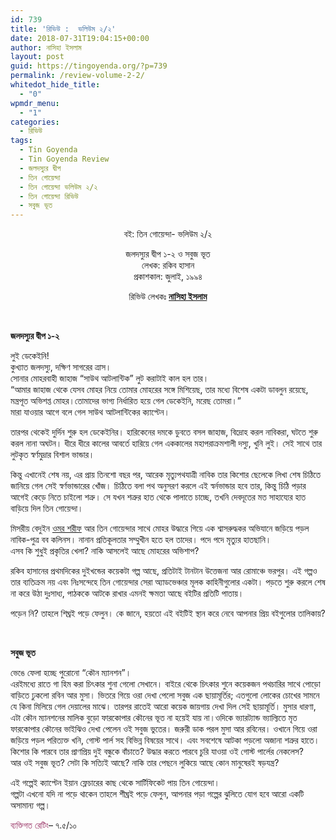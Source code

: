 ```yaml
---
id: 739
title: 'রিভিউ :  ভলিউম ২/২'
date: 2018-07-31T19:04:15+00:00
author: নাসিহা ইসলাম
layout: post
guid: https://tingoyenda.org/?p=739
permalink: /review-volume-2-2/
whitedot_hide_title:
  - "0"
wpmdr_menu:
  - "1"
categories:
  - রিভিউ
tags:
  - Tin Goyenda
  - Tin Goyenda Review
  - জলদস্যুর দ্বীপ
  - তিন গোয়েন্দা
  - তিন গোয়েন্দা ভলিউম ২/২
  - তিন গোয়েন্দা রিভিউ
  - সবুজ ভূত
---
```

<p style="text-align: center;">
  বই: তিন গোয়েন্দা- ভলিউম ২/২
</p>

<p style="text-align: center;">
  জলদস্যুর দ্বীপ ১-২ ও সবুজ ভূত<br /> লেখক: রকিব হাসান<br /> প্রকাশকাল: জুলাই, ১৯৯৪
</p>

<p style="text-align: center;">
  রিভিউ লেখকঃ <a href="https://www.facebook.com/nasiha.islam.98"><strong>নাসিহা ইসলাম</strong></a>
</p>

&nbsp;

**জলদস্যুর দ্বীপ ১-২**

লুই ডেকেইনি!  
কুখ্যাত জলদস্যু, দক্ষিণ সাগরের ত্রাস।  
সোনার মোহরবাহী জাহাজ “সাউথ আটলান্টিক&#8221; লুট করাটাই কাল হল তার।  
“আমার জাহাজ থেকে যেসব মোহর নিয়ে তোমার মোহরের সঙ্গে মিশিয়েছ, তার মধ্যে বিশেষ একটা ডাবলুন রয়েছে, মন্ত্রপূত অভিশপ্ত মোহর।তোমাদের ভাগ্য নির্ধারিত হয়ে গেল ডেকেইনি, মরেছ তোমরা।&#8221;  
মারা যাওয়ার আগে বলে গেল সাউথ আটলান্টিকের ক্যাপ্টেন।

তারপর থেকেই দুর্দিন শুরু হল ডেকেইনির। হারিকেনের দমকে ডুবতে বসল জাহাজ, বিদ্রোহ করল নাবিকরা, ঘটতে শুরু করল নানা অঘটন। ধীরে ধীরে কালের আবর্তে হারিয়ে গেল এককালের মহাপরাক্রমশালী দস্যু, খুনি লুই। সেই সাথে তার লুটকৃত স্বর্ণমুদ্রার বিশাল ভান্ডার।

কিন্তু এখানেই শেষ নয়, এর প্রায় তিনশো বছর পর, আরেক মৃত্যুপথযাত্রী নাবিক তার কিশোর ছেলেকে লিখা শেষ চিঠিতে জানিয়ে গেল সেই স্বর্ণভান্ডারের খোঁজ। চিঠিতে বলা পথ অনুসরণ করলে এই স্বর্নভান্ডার হবে তার, কিন্তু চিঠি পড়ার আগেই কেড়ে নিতে চাইলো শত্রু। সে যখন শত্রুর হাত থেকে পালাতে চাচ্ছে, তখনি দেবদূতের মত সাহায্যের হাত বাড়িয়ে দিল তিন গোয়েন্দা।

মিসরীয় বেদুইন <a href="https://3goyenda.com/omar-sharif/" target="_blank" rel="noopener">ওমর শরীফ</a> আর তিন গোয়েন্দার সাথে মোহর উদ্ধারে গিয়ে এক শ্বাসরুদ্ধকর অভিযানে জড়িয়ে পড়ল নাবিক-পুত্র বব কলিনস। নানান প্রতিকূলতার সম্মুখীন হতে হল তাদের। পদে পদে মৃত্যুর হাতছানি।  
এসব কি শুধুই প্রকৃতির খেলা? নাকি আসলেই আছে মোহরের অভিশাপ?

রকিব হাসানের প্রথমদিকের দুইখন্ডের কয়েকটা গল্প আছে, প্রতিটাই টানটান উত্তেজনা আর রোমাঞ্চে ভরপুর। এই গল্পও তার ব্যতিক্রম নয় এবং নিঃসন্দেহে তিন গোয়েন্দার সেরা অ্যাডভেঞ্চার মূলক কাহিনীগুলোর একটা। পড়তে শুরু করলে শেষ না করে উঠা দুঃসাধ্য, পাঠককে আটকে রাখার এমনই ক্ষমতা আছে বইটির প্রতিটি পাতায়।

পড়েন নি? তাহলে শিঘ্রই পড়ে ফেলুন। কে জানে, হয়তো এই বইটিই স্থান করে নেবে আপনার প্রিয় বইগুলোর তালিকায়?

&nbsp;

**সবুজ ভূত**

ভেঙে ফেলা হচ্ছে পুরোনো “কৌন ম্যানশন&#8221;।  
এরইমধ্যে রাতে গা হিম করা চিৎকার শুনা গেলো সেখানে। বাইরে থেকে চিৎকার শুনে কয়েকজন পথচারির সাথে পোড়ো বাড়িতে ঢুকলো রবিন আর মুসা। ভিতরে গিয়ে ওরা দেখা পেলো সবুজ এক ছায়ামূর্তির; এতগুলো লোকের চোখের সামনে যে কিনা মিলিয়ে গেল দেয়ালের মাঝে। তারপর রাতেই আরো কয়েক জায়গায় দেখা দিল সেই ছায়ামূর্তি। মুসার ধারণা, এটা কৌন ম্যানশনের মালিক বুড়ো ফারকোপার কৌনের ভূত না হয়েই যায় না।ওদিকে ভ্যারট্যান্ড ভ্যাল্যিতে মৃত ফারকোপার কৌনের ভাইঝিও দেখা পেলেন ওই সবুজ ভুতের। জরুরী ডাক পরল মুসা আর রবিনের। ওখানে গিয়ে ওরা জড়িয়ে পড়ল পরিত্যক্ত খনি, গোস্ট পার্ল সহ বিভিন্ন বিষয়ের সাথে। এবং সবশেষে আটকা পড়লো অজানা শত্রুর হাতে।  
কিশোর কি পারবে তার প্রাণপ্রিয় দুই বন্ধুকে বাঁচাতে? উদ্ধার করতে পারবে চুরি যাওয়া ওই গোস্ট পার্লের নেকলেস?  
আর ওই সবুজ ভূত? সেটা কি সত্যিই আছে? নাকি তার পেছনে লুকিয়ে আছে কোন মানুষেরই ষড়যন্ত্র?

এই গল্পেই ক্যাপ্টেন ইয়ান ফ্লেচারের কাছ থেকে সার্টিফিকেট পায় তিন গোয়েন্দা।  
গল্পটা এখনো যদি না পড়ে থাকেন তাহলে শীঘ্রই পড়ে ফেলুন, আপনার পড়া গল্পের ঝুলিতে যোগ হবে আরো একটি অসামান্য গল্প।

<span style="color: #993366;">ব্যক্তিগত রেটিং</span>&#8211; ৭.৫/১০